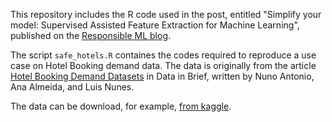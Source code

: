 This repository includes the R code used in the post, entitled
"Simplify your model: Supervised Assisted Feature Extraction for Machine Learning",
published on the [Responsible ML blog](https://medium.com/responsibleml).


The script `safe_hotels.R` containes the codes required to reproduce a use case on Hotel Booking demand data.
The data is originally from the article [Hotel Booking Demand Datasets](https://doi.org/10.1016/j.dib.2018.11.126) in Data in Brief, written by Nuno Antonio, Ana Almeida, and Luis Nunes.

The data can be download, for example, [from kaggle](https://www.kaggle.com/jessemostipak/hotel-booking-demand).

